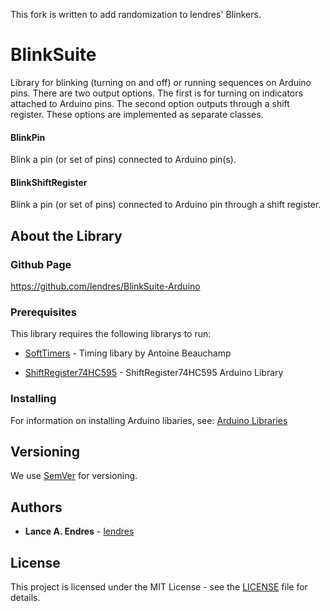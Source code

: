 This fork is written to add randomization to lendres' Blinkers.

# BlinkSuite

Library for blinking (turning on and off) or running sequences on Arduino pins.  There are two output options.  The first is for turning on indicators attached to Arduino pins.  The second option outputs through a shift register.  These options are implemented as separate classes.

#### BlinkPin
Blink a pin (or set of pins) connected to Arduino pin(s).

#### BlinkShiftRegister
Blink a pin (or set of pins) connected to Arduino pin through a shift register.


## About the Library
### Github Page

https://github.com/lendres/BlinkSuite-Arduino


### Prerequisites

This library requires the following librarys to run:

* [SoftTimers](https://github.com/end2endzone/SoftTimers) - Timing libary by Antoine Beauchamp

* [ShiftRegister74HC595](https://timodenk.com/blog/shift-register-arduino-library/) - ShiftRegister74HC595 Arduino Library


### Installing

For information on installing Arduino libaries, see: [Arduino Libraries](http://www.arduino.cc/en/Guide/Libraries)


## Versioning

We use [SemVer](http://semver.org/) for versioning.

## Authors

* **Lance A. Endres** - [lendres](https://github.com/lendres)

## License

This project is licensed under the MIT License - see the [LICENSE](LICENSE) file for details.

